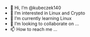 - 👋 Hi, I’m @kubeczek140
- 👀 I’m interested in Linux and Crypto
- 🌱 I’m currently learning Linux
- 💞️ I’m looking to collaborate on ...
- 📫 How to reach me ...

<!---
kubeczek140/kubeczek140 is a ✨ special ✨ repository because its `README.md` (this file) appears on your GitHub profile.
You can click the Preview link to take a look at your changes.
--->
